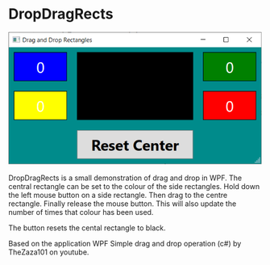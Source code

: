 # DropDragRects


![Image of Drag and Drop Application](https://github.com/KevinDyke/DragDropRects/blob/main/Images/DragDropRects.png)




DropDragRects is a small demonstration of drag and drop in WPF. The central rectangle can be set to the colour of the side rectangles. Hold down the left mouse button on a side rectangle. Then drag to the centre rectangle. Finally release the mouse button. This will also update the number of times that colour has been used.

The button resets the cental rectangle to black.

Based on the application WPF Simple drag and drop operation (c#) by TheZaza101 on youtube.
